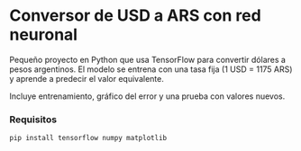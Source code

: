 # Conversor de USD a ARS con red neuronal

Pequeño proyecto en Python que usa TensorFlow para convertir dólares a pesos argentinos.
El modelo se entrena con una tasa fija (1 USD = 1175 ARS) y aprende a predecir el valor equivalente.

Incluye entrenamiento, gráfico del error y una prueba con valores nuevos.

### Requisitos

```bash
pip install tensorflow numpy matplotlib
```
